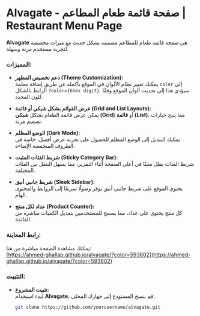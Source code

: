 # Alvagate - صفحة قائمة طعام المطاعم | Restaurant Menu Page

**Alvagate** هي صفحة قائمة طعام للمطاعم مصممة بشكل حديث مع ميزات مخصصة لتجربة مستخدم مرنة وسهلة.

### المميزات:

- **دعم تخصيص المظهر (Theme Customization):**  
  يمكنك تغيير نظام الألوان في الموقع بأكمله عن طريق إضافة معلمة `color` إلى الرابط بالشكل `?color={6hex digit}`. سيؤدي هذا إلى تحديث ألوان الموقع وفقًا للون المحدد.

- **عرض القوائم بشكل شبكي أو قائمة (Grid and List Layouts):**  
  يمكن عرض قائمة الطعام بشكل **شبكي (Grid)** أو **قائمة (List)**، مما يتيح خيارات تصميم مرنة.

- **الوضع المظلم (Dark Mode):**  
  يمكنك التبديل إلى الوضع المظلم للحصول على تجربة عرض أفضل، خاصة في الظروف المنخفضة الإضاءة.

- **شريط الفئات المثبت (Sticky Category Bar):**  
  شريط الفئات يظل مثبتًا في أعلى الصفحة أثناء التمرير، مما يسهل التنقل بين الفئات المختلفة.

- **شريط جانبي أنيق (Sleek Sidebar):**  
  يحتوي الموقع على شريط جانبي أنيق يوفر وصولًا سريعًا إلى الروابط والمحتوى الهام.

- **عداد لكل منتج (Product Counter):**  
  كل منتج يحتوي على عداد، مما يسمح للمستخدمين بتعديل الكميات مباشرة من القائمة.

### رابط المعاينة:
يمكنك مشاهدة الصفحة مباشرة من هنا:  
[https://ahmed-ghallap.github.io/alvagate/?color=593602](https://ahmed-ghallap.github.io/alvagate/?color=593602)

### التثبيت:
- **تثبيت المشروع:**  
  لبدء استخدام **Alvagate**، قم بنسخ المستودع إلى جهازك المحلي:

  ```bash
  git clone https://github.com/yourusername/alvagate.git
